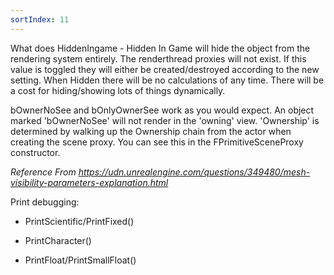 ```yaml
---
sortIndex: 11
---
```


What does HiddenIngame - Hidden In Game will hide the object from the rendering system entirely. The renderthread proxies will not exist. If this value is toggled they will either be created/destroyed according to the new setting. When Hidden there will be no calculations of any time. There will be a cost for hiding/showing lots of things dynamically.

bOwnerNoSee and bOnlyOwnerSee work as you would expect. An object marked 'bOwnerNoSee' will not render in the 'owning' view. 'Ownership' is determined by walking up the Ownership chain from the actor when creating the scene proxy. You can see this in the FPrimitiveSceneProxy constructor.

*Reference From <https://udn.unrealengine.com/questions/349480/mesh-visibility-parameters-explanation.html>*

Print debugging:

- PrintScientific/PrintFixed()

- PrintCharacter()

- PrintFloat/PrintSmallFloat()

